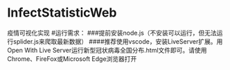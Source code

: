 # InfectStatisticWeb
疫情可视化实现
#运行需求：
###提前安装node.js（不安装可以运行，但无法运行splider.js来爬取最新数据）
####推荐使用vscode，安装LiveServer扩展。用Open With Live Server运行新型冠状病毒全国分布.html文件即可。请使用Chrome、FireFox或Microsoft Edge浏览器打开
